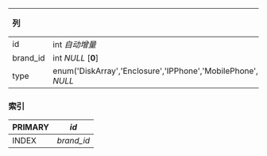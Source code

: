 | 列       | 类型                                                         | 注释 |
| :------- | ------------------------------------------------------------ | ---- |
| id       | int *自动增量*                                               |      |
| brand_id | int *NULL* [**0**]                                           |      |
| type     | enum('DiskArray','Enclosure','IPPhone','MobilePhone','NAS','NetworkDevice','PC','PDU','Peripheral','Phone','PowerSource','Printer','Rack','SANSwitch','Server','StorageSystem','Tablet','TapeLibrary') *NULL* |      |

### 索引

| PRIMARY | *id*       |
| :------ | ---------- |
| INDEX   | *brand_id* |